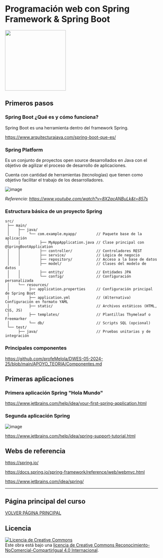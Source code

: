 # Programación web con Spring Framework &amp; Spring Boot

<img src="https://github.com/user-attachments/assets/c781caf9-4052-4b11-b5bd-d8b34b53b106" height="200px"/>

## Primeros pasos

### Spring Boot ¿Qué es y cómo funciona?

Spring Boot es una herramienta dentro del framework Spring.

https://www.arquitecturajava.com/spring-boot-que-es/

### Spring Platform

Es un conjunto de proyectos open source desarrollados en Java con el objetivo de agilizar el proceso de desarrollo de aplicaciones.

Cuenta con cantidad de herramientas (tecnologías) que tienen como objetivo facilitar el trabajo de los desarrolladores.

![image](https://github.com/user-attachments/assets/2863589f-78b7-45d9-b424-31ce666c08af)

*Referencia: https://www.youtube.com/watch?v=8X2acANBuLk&t=857s*

### Estructura básica de un proyecto Spring

```
src/
 ├── main/
 │    ├── java/
 │    │    └── com.example.myapp/         // Paquete base de la aplicación
 │    │         ├── MyAppApplication.java // Clase principal con @SpringBootApplication
 │    │         ├── controller/           // Controladores REST
 │    │         ├── service/              // Lógica de negocio
 │    │         ├── repository/           // Acceso a la base de datos
 │    │         ├── model/                // Clases del modelo de datos 
 │    │         ├── entity/               // Entidades JPA
 │    │         └── config/               // Configuración personalizada
 │    └── resources/
 │         ├── application.properties     // Configuración principal de Spring Boot
 │         ├── application.yml            // (Alternativa) Configuración en formato YAML
 │         ├── static/                    // Archivos estáticos (HTML, CSS, JS)
 │         ├── templates/                 // Plantillas Thymeleaf o Freemarker
 │         └── db/                        // Scripts SQL (opcional)
 └── test/
      ├── java/                           // Pruebas unitarias y de integración

```

### Principales componentes

https://github.com/profeMelola/DWES-05-2024-25/blob/main/APOYO_TEORIA/Componentes.md

## Primeras aplicaciones

### Primera aplicación Spring "Hola Mundo"
https://www.jetbrains.com/help/idea/your-first-spring-application.html

### Segunda aplicación Spring

![image](https://github.com/user-attachments/assets/b5f4517e-07a3-48bc-9345-cf64c9dd93fa)

https://www.jetbrains.com/help/idea/spring-support-tutorial.html

## Webs de referencia

https://spring.io/

https://docs.spring.io/spring-framework/reference/web/webmvc.html

https://www.jetbrains.com/idea/spring/
___

## Página principal del curso
[VOLVER PÁGINA PRINCIPAL](https://github.com/profeMelola/DWES-00-2024-25)

## Licencia

<a rel="license" href="http://creativecommons.org/licenses/by-nc-sa/4.0/"><img alt="Licencia de Creative Commons" style="border-width:0" src="https://i.creativecommons.org/l/by-nc-sa/4.0/88x31.png" /></a><br />Este obra está bajo una <a rel="license" href="http://creativecommons.org/licenses/by-nc-sa/4.0/">licencia de Creative Commons Reconocimiento-NoComercial-CompartirIgual 4.0 Internacional</a>.
